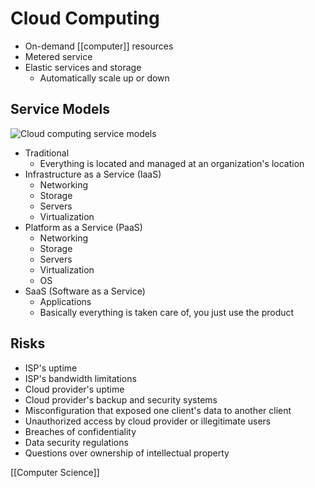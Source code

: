 # Cloud Computing

- On-demand [[computer]] resources
- Metered service
- Elastic services and storage
  - Automatically scale up or down

## Service Models

![Cloud computing service models](/assets/second-brain/2020-10-23-12-09-59.png)

- Traditional
  - Everything is located and managed at an organization's location
- Infrastructure as a Service (IaaS)
  - Networking
  - Storage
  - Servers
  - Virtualization
- Platform as a Service (PaaS)
  - Networking
  - Storage
  - Servers
  - Virtualization
  - OS
- SaaS (Software as a Service)
  - Applications
  - Basically everything is taken care of, you just use the product

## Risks

- ISP's uptime
- ISP's bandwidth limitations
- Cloud provider's uptime
- Cloud provider's backup and security systems
- Misconfiguration that exposed one client's data to another client
- Unauthorized access by cloud provider or illegitimate users
- Breaches of confidentiality
- Data security regulations
- Questions over ownership of intellectual property

[[Computer Science]]

